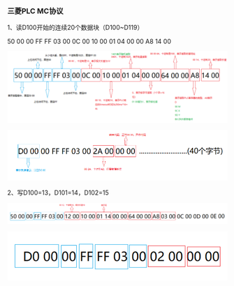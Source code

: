 ### 三菱PLC MC协议

1、读D100开始的连续20个数据块（D100~D119）

50 00 00 FF FF 03 00 0C 00 10 00 01 04 00 00 A8 14 00

![image-20220425205603347](笔记.assets/image-20220425205603347.png)



![image-20220425211418848](笔记.assets/image-20220425211418848.png)



2、写D100=13，D101=14，D102=15

![image-20220425213126928](笔记.assets/image-20220425213126928.png)





![image-20220425213748873](笔记.assets/image-20220425213748873.png)







